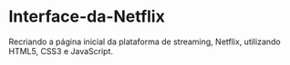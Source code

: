 # Interface-da-Netflix
Recriando a página inicial da plataforma de streaming, Netflix, utilizando HTML5, CSS3 e JavaScript.
